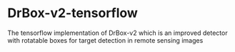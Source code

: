 # DrBox-v2-tensorflow
The tensorflow implementation of DrBox-v2 which is an improved detector with rotatable boxes for target detection in remote sensing images
